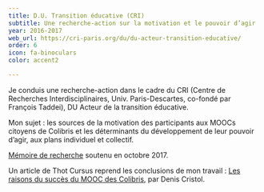 ```yaml
---
title: D.U. Transition éducative (CRI)
subtitle: Une recherche-action sur la motivation et le pouvoir d’agir
year: 2016-2017
web_url: https://cri-paris.org/du/du-acteur-transition-educative/
order: 6
icon: fa-binoculars
color: accent2

---
```

Je conduis une recherche-action dans le cadre du CRI (Centre de Recherches Interdisciplinaires, Univ. Paris-Descartes, co-fondé par François Taddei), DU Acteur de la transition éducative.

Mon sujet :  les sources de la motivation des participants aux MOOCs citoyens de Colibris et les déterminants du développement de leur pouvoir d’agir, aux plans individuel et collectif.

[Mémoire de recherche](https://www.dropbox.com/s/pft2fsjg9v72yij/M%C3%A9moire%20Anne%20Lech%C3%AAne%20complet%20DU%2005%20juillet%2017.pdf?dl=0) soutenu en octobre 2017.

Un article de Thot Cursus reprend les conclusions de mon travail : [Les raisons du succès du MOOC des Colibris](), par Denis Cristol.